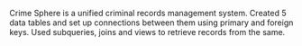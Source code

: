 Crime Sphere is a unified criminal records management system.
Created 5 data tables and set up connections between them using primary and foreign keys.
Used subqueries, joins and views to retrieve records from the same.
